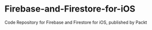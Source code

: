 # Firebase-and-Firestore-for-iOS
Code Repository for Firebase and Firestore for iOS, published by Packt
